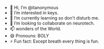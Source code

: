 - 👋 Hi, I’m @itanonymous
- 👀 I’m interested in keys.
- 🌱 I’m currently learning so don't disturb me.
- 💞️ I’m looking to collaborate on neurotech.
- 📫 wonders of the World.
- 😄 Pronouns: BOLY
- ⚡ Fun fact: Except breath every thing is fun.

<!---
itanonymous/itanonymous is a ✨ special ✨ repository because its `README.md` (this file) appears on your GitHub profile.
You can click the Preview link to take a look at your changes.
--->
